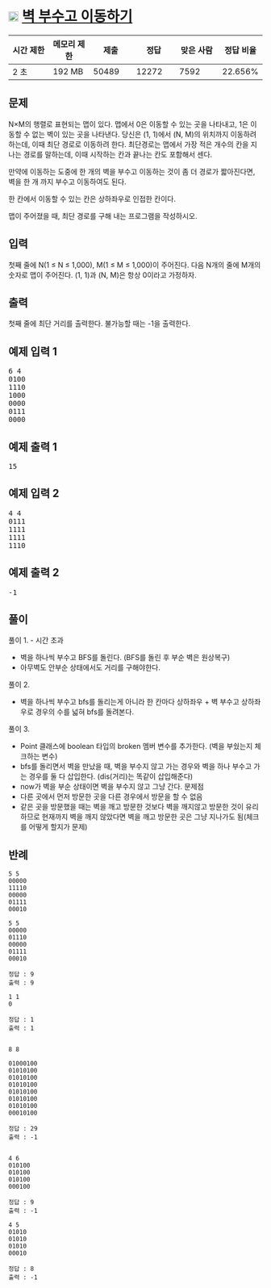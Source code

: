 # <img src="https://d2gd6pc034wcta.cloudfront.net/tier/12.svg" class="solvedac-tier" style="user-select: auto;" width = "20px"> [벽 부수고 이동하기](https://www.acmicpc.net/problem/2206)

<div class="col-md-12" style="user-select: auto;">
			<div class="table-responsive" style="user-select: auto;">
				<table class="table" id="problem-info" style="user-select: auto;">
				<thead style="user-select: auto;">
				<tr style="user-select: auto;">
									<th style="width: 16%; user-select: auto;">시간 제한</th>
					<th style="width: 16%; user-select: auto;">메모리 제한</th>
					<th style="width: 17%; user-select: auto;">제출</th>
					<th style="width: 17%; user-select: auto;">정답</th>
					<th style="width: 17%; user-select: auto;">맞은 사람</th>
					<th style="width: 17%; user-select: auto;">정답 비율</th>
								</tr>
				</thead>
				<tbody style="user-select: auto;">
				<tr style="user-select: auto;">
				<td style="user-select: auto;">2 초</td>
				<td style="user-select: auto;">192 MB</td>
									<td style="user-select: auto;">50489</td>
					<td style="user-select: auto;">12272</td>
					<td style="user-select: auto;">7592</td>
					<td style="user-select: auto;">22.656%</td>
								</tr>
				</tbody>
				</table>
			</div>
</div>

## 문제
N×M의 행렬로 표현되는 맵이 있다. 맵에서 0은 이동할 수 있는 곳을 나타내고, 1은 이동할 수 없는 벽이 있는 곳을 나타낸다. 당신은 (1, 1)에서 (N, M)의 위치까지 이동하려 하는데, 이때 최단 경로로 이동하려 한다. 최단경로는 맵에서 가장 적은 개수의 칸을 지나는 경로를 말하는데, 이때 시작하는 칸과 끝나는 칸도 포함해서 센다.

만약에 이동하는 도중에 한 개의 벽을 부수고 이동하는 것이 좀 더 경로가 짧아진다면, 벽을 한 개 까지 부수고 이동하여도 된다.

한 칸에서 이동할 수 있는 칸은 상하좌우로 인접한 칸이다.

맵이 주어졌을 때, 최단 경로를 구해 내는 프로그램을 작성하시오.

## 입력
첫째 줄에 N(1 ≤ N ≤ 1,000), M(1 ≤ M ≤ 1,000)이 주어진다. 다음 N개의 줄에 M개의 숫자로 맵이 주어진다. (1, 1)과 (N, M)은 항상 0이라고 가정하자.

## 출력
첫째 줄에 최단 거리를 출력한다. 불가능할 때는 -1을 출력한다.

<div class="col-md-12" style="user-select: auto;">
				<div class="row" style="user-select: auto;">
					<div class="col-md-6" style="user-select: auto;">
						<section id="sampleinput1" style="user-select: auto;">
						<div class="headline" style="user-select: auto;">
						<h2 style="user-select: auto;">예제 입력 1
						</h2>
						</div>
						<pre class="sampledata" id="sample-input-1" style="user-select: auto;">6 4
0100
1110
1000
0000
0111
0000
</pre>
						</section>
					</div>
					<div class="col-md-6" style="user-select: auto;">
						<section id="sampleoutput1" style="user-select: auto;">
						<div class="headline" style="user-select: auto;">
						<h2 style="user-select: auto;">예제 출력 1
						</h2>
						</div>
						<pre class="sampledata" id="sample-output-1" style="user-select: auto;">15</pre>
						</section>
					</div>
									</div>
</div>

<div class="col-md-12" style="user-select: auto;">
				<div class="row" style="user-select: auto;">
					<div class="col-md-6" style="user-select: auto;">
						<section id="sampleinput2" style="user-select: auto;">
						<div class="headline" style="user-select: auto;">
						<h2 style="user-select: auto;">예제 입력 2
						</h2>
						</div>
						<pre class="sampledata" id="sample-input-2" style="user-select: auto;">4 4
0111
1111
1111
1110
</pre>
						</section>
					</div>
					<div class="col-md-6" style="user-select: auto;">
						<section id="sampleoutput2" style="user-select: auto;">
						<div class="headline" style="user-select: auto;">
						<h2 style="user-select: auto;">예제 출력 2
						</h2>
						</div>
						<pre class="sampledata" id="sample-output-2" style="user-select: auto;">-1
</pre>
						</section>
					</div>
									</div>
</div>


## 풀이
풀이 1. - 시간 초과
 - 벽을 하나씩 부수고 BFS를 돌린다. (BFS를 돌린 후 부순 벽은 원상복구)
 - 아무벽도 안부순 상태에서도 거리를 구해야한다.

풀이 2.
 - 벽을 하나씩 부수고 bfs를 돌리는게 아니라 한 칸마다 상하좌우 + 벽 부수고 상하좌우로 경우의 수를 넓혀 bfs를 돌려본다.

풀이 3.
 - Point 클래스에 boolean 타입의 broken 멤버 변수를 추가한다. (벽을 부쉈는지 체크하는 변수)
 - bfs를 돌리면서 벽을 만났을 때, 벽을 부수지 않고 가는 경우와 벽을 하나 부수고 가는 경우를 둘 다 삽입한다. (dis(거리)는 똑같이 삽입해준다)
 - now가 벽을 부순 상태이면 벽을 부수지 않고 그냥 간다.
문제점
 - 다른 곳에서 먼저 방문한 곳을 다른 경우에서 방문을 할 수 없음
 - 같은 곳을 방문했을 때는 벽을 깨고 방문한 것보다 벽을 깨지않고 방문한 것이 유리하므로 현재까지 벽을 깨지 않았다면 벽을 깨고 방문한 곳은 그냥 지나가도 됨(체크를 어떻게 할지가 문제)
  


## 반례
```
5 5
00000
11110
00000
01111
00010

5 5
00000
01110
00000
01111
00010

정답 : 9
출력 : 9

1 1
0

정답 : 1
출력 : 1


8 8

01000100
01010100
01010100
01010100
01010100
01010100
01010100
00010100

정답 : 29
출력 : -1


4 6
010100
010100
010100
000100

정답 : 9
출력 : -1

4 5
01010
01010
01010
00010

정답 : 8
출력 : -1

```
